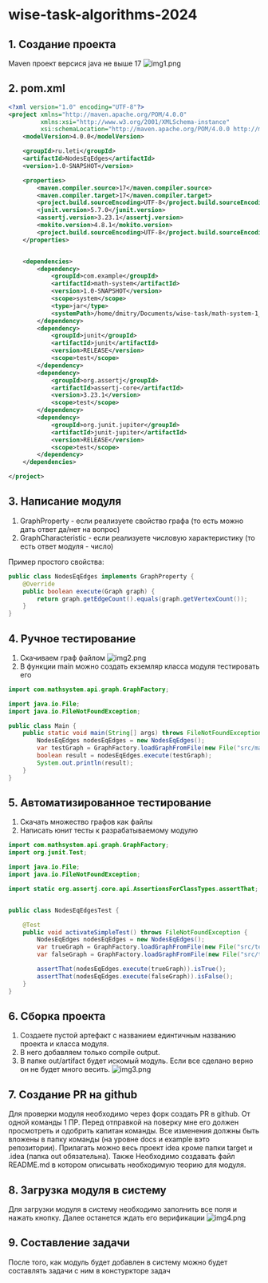 # wise-task-algorithms-2024

## 1. Создание проекта
Maven проект версися java не выше 17
![img1.png](docs%2Fimg1.png)

## 2. pom.xml

```xml
<?xml version="1.0" encoding="UTF-8"?>
<project xmlns="http://maven.apache.org/POM/4.0.0"
         xmlns:xsi="http://www.w3.org/2001/XMLSchema-instance"
         xsi:schemaLocation="http://maven.apache.org/POM/4.0.0 http://maven.apache.org/xsd/maven-4.0.0.xsd">
    <modelVersion>4.0.0</modelVersion>

    <groupId>ru.leti</groupId>
    <artifactId>NodesEqEdges</artifactId>
    <version>1.0-SNAPSHOT</version>

    <properties>
        <maven.compiler.source>17</maven.compiler.source>
        <maven.compiler.target>17</maven.compiler.target>
        <project.build.sourceEncoding>UTF-8</project.build.sourceEncoding>
        <junit.version>5.7.0</junit.version>
        <assertj.version>3.23.1</assertj.version>
        <mokito.version>4.8.1</mokito.version>
        <project.build.sourceEncoding>UTF-8</project.build.sourceEncoding>
    </properties>


    <dependencies>
        <dependency>
            <groupId>com.example</groupId>
            <artifactId>math-system</artifactId>
            <version>1.0-SNAPSHOT</version>
            <scope>system</scope>
            <type>jar</type>
            <systemPath>/home/dmitry/Documents/wise-task/math-system-1_0-SNAPSHOT.jar</systemPath>
        </dependency>
        <dependency>
            <groupId>junit</groupId>
            <artifactId>junit</artifactId>
            <version>RELEASE</version>
            <scope>test</scope>
        </dependency>
        <dependency>
            <groupId>org.assertj</groupId>
            <artifactId>assertj-core</artifactId>
            <version>3.23.1</version>
            <scope>test</scope>
        </dependency>
        <dependency>
            <groupId>org.junit.jupiter</groupId>
            <artifactId>junit-jupiter</artifactId>
            <version>RELEASE</version>
            <scope>test</scope>
        </dependency>
    </dependencies>

</project>
```

## 3. Написание модуля
1. GraphProperty - если реализуете свойство графа (то есть можно дать ответ да/нет на вопрос)
2. GraphCharacteristic - если реализуете числовую характеристику (то есть ответ модуля - число)

Пример простого свойства:
```java
public class NodesEqEdges implements GraphProperty {
    @Override
    public boolean execute(Graph graph) {
        return graph.getEdgeCount().equals(graph.getVertexCount());
    }
}
```

## 4. Ручное тестирование
1. Скачиваем граф файлом
![img2.png](docs%2Fimg2.png) 
2. В функции main можно создать екземляр класса модуля тестировать его
```java
import com.mathsystem.api.graph.GraphFactory;

import java.io.File;
import java.io.FileNotFoundException;

public class Main {
    public static void main(String[] args) throws FileNotFoundException {
        NodesEqEdges nodesEqEdges = new NodesEqEdges();
        var testGraph = GraphFactory.loadGraphFromFile(new File("src/main/resources/graph.txt"));
        boolean result = nodesEqEdges.execute(testGraph);
        System.out.println(result);
    }
}
```

## 5. Автоматизированное тестирование
1. Скачать множество графов как файлы
2. Написать юнит тесты к разрабатываемому модулю
```java
import com.mathsystem.api.graph.GraphFactory;
import org.junit.Test;

import java.io.File;
import java.io.FileNotFoundException;

import static org.assertj.core.api.AssertionsForClassTypes.assertThat;


public class NodesEqEdgesTest {

    @Test
    public void activateSimpleTest() throws FileNotFoundException {
        NodesEqEdges nodesEqEdges = new NodesEqEdges();
        var trueGraph = GraphFactory.loadGraphFromFile(new File("src/test/resources/trueGraph.txt"));
        var falseGraph = GraphFactory.loadGraphFromFile(new File("src/test/resources/falseGraph.txt"));

        assertThat(nodesEqEdges.execute(trueGraph)).isTrue();
        assertThat(nodesEqEdges.execute(falseGraph)).isFalse();
    }
}
```

## 6. Сборка проекта
1. Создаете пустой артефакт с названием единтичным названию проекта и класса модуля.
2. В него добавляем только compile output.
3. В папке out/artifact будет искомый модуль. Если все сделано верно он не будет много весить.
![img3.png](docs%2Fimg3.png)

## 7. Создание PR на github
Для проверки модуля необходимо через форк создать PR в github. От одной команды 1 ПР. Перед отправкой на поверку мне
его должен просмотреть и одобрить капитан команды. Все изменения должны быть вложены в папку команды (на уровне docs и example 
вэто репозитории). Прилагать можно весь проект idea кроме папки target и .idea (папка out обязательна). Также
Необходимо создавать файл README.md в котором описывать необходимую теорию для модуля.

## 8. Загрузка модуля в систему
Для загрузки модуля в систему необходимо заполнить все поля и нажать кнопку.
Далее останется ждать его верификации
![img4.png](docs%2Fimg4.png)

## 9. Составление задачи
После того, как модуль будет добавлен в систему можно будет составлять задачи с ним в констуркторе задач
